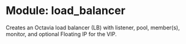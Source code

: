 # Module: load_balancer

Creates an Octavia load balancer (LB) with listener, pool, member(s), monitor, and optional Floating IP for the VIP.
